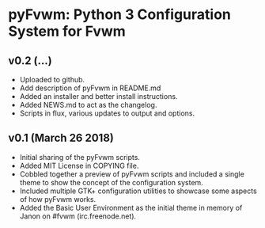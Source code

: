 pyFvwm: Python 3 Configuration System for Fvwm
==============================================


## v0.2 (...)

  * Uploaded to github.
  * Add description of pyFvwm in README.md
  * Added an installer and better install instructions.
  * Added NEWS.md to act as the changelog.
  * Scripts in flux, various updates to output and options.


## v0.1 (March 26 2018)

  * Initial sharing of the pyFvwm scripts.
  * Added MIT License in COPYING file.
  * Cobbled together a preview of pyFvwm scripts and included
    a single theme to show the concept of the configuration system.
  * Included multiple GTK+ configuration utilities to showcase
    some aspects of how pyFvwm works.
  * Added the Basic User Environment as the initial theme
    in memory of Janon on #fvwm (irc.freenode.net).
  
